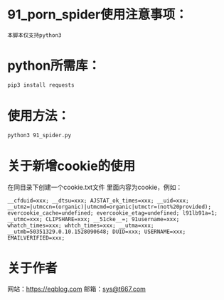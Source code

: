 # 91_porn_spider使用注意事项：
`本脚本仅支持python3`
# python所需库：
```bash
pip3 install requests
```
# 使用方法：
```bash
python3 91_spider.py
```
# 关于新增cookie的使用
在同目录下创建一个cookie.txt文件
里面内容为cookie，例如：
```
__cfduid=xxx; __dtsu=xxx; AJSTAT_ok_times=xxx; __uid=xxx; __utmz=|utmccn=(organic)|utmcmd=organic|utmctr=(not%20provided); evercookie_cache=undefined; evercookie_etag=undefined; l91lb91a=1; __utmc=xxx; CLIPSHARE=xxx; __51cke__=; 91username=xxx; whatch_times=xxx; whtch_times=xxx; __utma=xxx; __utmb=50351329.0.10.1528090648; DUID=xxx; USERNAME=xxx; EMAILVERIFIED=xxx;
```

# 关于作者
网站：https://eqblog.com
邮箱：sys@t667.com
